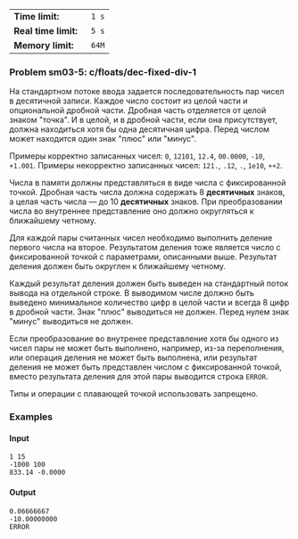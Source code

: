 |                       |        |
|-----------------------|--------|
| **Time limit:**       | ` 1 s` |
|  **Real time limit:** | ` 5 s` |
|  **Memory limit:**    | ` 64M` |


### Problem sm03-5: c/floats/dec-fixed-div-1

На стандартном потоке ввода задается последовательность пар чисел
в десятичной записи. Каждое число состоит из целой части и
опциональной дробной части. Дробная часть отделяется от целой
знаком "точка". И в целой, и в дробной части, если она
присутствует, должна находиться хотя бы одна десятичная цифра.
Перед числом может находится один знак "плюс" или "минус".

Примеры корректно записанных чисел: `0`, `12101`, `12.4`,
`00.0000`, `-10`, `+1.001`. Примеры некорректно записанных чисел:
`121.`, `.12`, `.`, `1e10`, `++2`.

Числа в памяти должны представляться в виде числа с фиксированной
точкой. Дробная часть числа должна содержать 8 **десятичных**
знаков, а целая часть числа — до 10 **десятичных** знаков. При
преобразовании числа во внутреннее представление оно должно
округляться к ближайшему четному.

Для каждой пары считанных чисел необходимо выполнить деление
первого числа на второе. Результатом деления тоже является число
с фиксированной точкой с параметрами, описанными выше. Результат
деления должен быть округлен к ближайшему четному.

Каждый результат деления должен быть выведен на стандартный поток
вывода на отдельной строке. В выводимом числе должно быть
выведено минимальное количество цифр в целой части и всегда 8
цифр в дробной части. Знак "плюс" выводиться не должен. Перед
нулем знак "минус" выводиться не должен.

Если преобразование во внутренее представление хотя бы одного из
чисел пары не может быть выполнено, например, из-за переполнения,
или операция деления не может быть выполнена, или результат
деления не может быть представлен числом с фиксированной точкой,
вместо результата деления для этой пары выводится строка `ERROR`.

Типы и операции с плавающей точкой использовать запрещено.

### Examples

#### Input

    
    
    1 15
    -1000 100
    833.14 -0.0000

#### Output

    
    
    0.06666667
    -10.00000000
    ERROR

